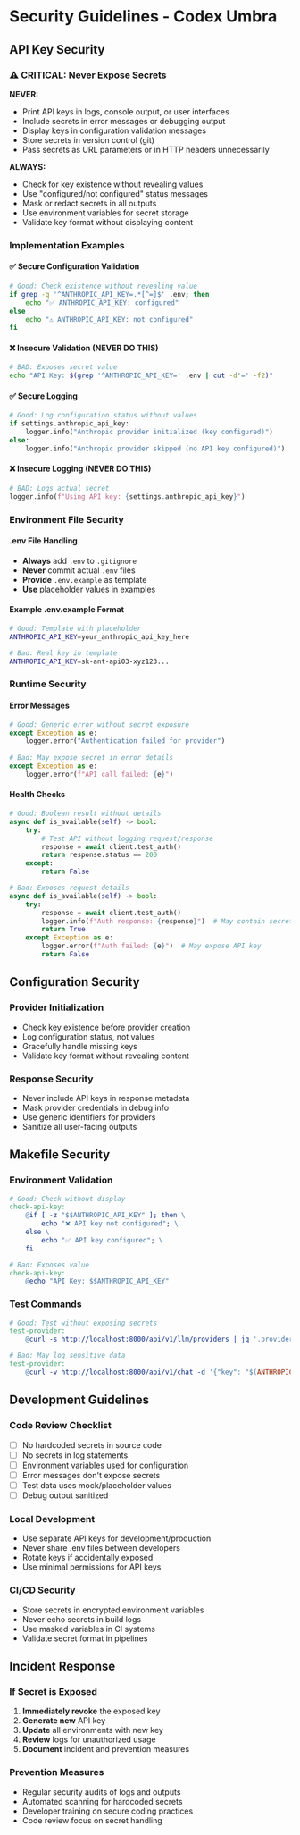 # Security Guidelines - Codex Umbra

## API Key Security

### ⚠️ CRITICAL: Never Expose Secrets

**NEVER:**
- Print API keys in logs, console output, or user interfaces
- Include secrets in error messages or debugging output
- Display keys in configuration validation messages
- Store secrets in version control (git)
- Pass secrets as URL parameters or in HTTP headers unnecessarily

**ALWAYS:**
- Check for key existence without revealing values
- Use "configured/not configured" status messages
- Mask or redact secrets in all outputs
- Use environment variables for secret storage
- Validate key format without displaying content

### Implementation Examples

#### ✅ Secure Configuration Validation
```bash
# Good: Check existence without revealing value
if grep -q '^ANTHROPIC_API_KEY=.*[^=]$' .env; then
    echo "✅ ANTHROPIC_API_KEY: configured"
else
    echo "⚠️ ANTHROPIC_API_KEY: not configured"
fi
```

#### ❌ Insecure Validation (NEVER DO THIS)
```bash
# BAD: Exposes secret value
echo "API Key: $(grep '^ANTHROPIC_API_KEY=' .env | cut -d'=' -f2)"
```

#### ✅ Secure Logging
```python
# Good: Log configuration status without values
if settings.anthropic_api_key:
    logger.info("Anthropic provider initialized (key configured)")
else:
    logger.info("Anthropic provider skipped (no API key configured)")
```

#### ❌ Insecure Logging (NEVER DO THIS)
```python
# BAD: Logs actual secret
logger.info(f"Using API key: {settings.anthropic_api_key}")
```

### Environment File Security

#### .env File Handling
- **Always** add `.env` to `.gitignore`
- **Never** commit actual `.env` files
- **Provide** `.env.example` as template
- **Use** placeholder values in examples

#### Example .env.example Format
```bash
# Good: Template with placeholder
ANTHROPIC_API_KEY=your_anthropic_api_key_here

# Bad: Real key in template
ANTHROPIC_API_KEY=sk-ant-api03-xyz123...
```

### Runtime Security

#### Error Messages
```python
# Good: Generic error without secret exposure
except Exception as e:
    logger.error("Authentication failed for provider")
    
# Bad: May expose secret in error details
except Exception as e:
    logger.error(f"API call failed: {e}")
```

#### Health Checks
```python
# Good: Boolean result without details
async def is_available(self) -> bool:
    try:
        # Test API without logging request/response
        response = await client.test_auth()
        return response.status == 200
    except:
        return False

# Bad: Exposes request details
async def is_available(self) -> bool:
    try:
        response = await client.test_auth()
        logger.info(f"Auth response: {response}")  # May contain secrets
        return True
    except Exception as e:
        logger.error(f"Auth failed: {e}")  # May expose API key
        return False
```

## Configuration Security

### Provider Initialization
- Check key existence before provider creation
- Log configuration status, not values
- Gracefully handle missing keys
- Validate key format without revealing content

### Response Security
- Never include API keys in response metadata
- Mask provider credentials in debug info
- Use generic identifiers for providers
- Sanitize all user-facing outputs

## Makefile Security

### Environment Validation
```makefile
# Good: Check without display
check-api-key:
	@if [ -z "$$ANTHROPIC_API_KEY" ]; then \
		echo "❌ API key not configured"; \
	else \
		echo "✅ API key configured"; \
	fi

# Bad: Exposes value
check-api-key:
	@echo "API Key: $$ANTHROPIC_API_KEY"
```

### Test Commands
```makefile
# Good: Test without exposing secrets
test-provider:
	@curl -s http://localhost:8000/api/v1/llm/providers | jq '.providers[].available'

# Bad: May log sensitive data
test-provider:
	@curl -v http://localhost:8000/api/v1/chat -d '{"key": "$(ANTHROPIC_API_KEY)"}'
```

## Development Guidelines

### Code Review Checklist
- [ ] No hardcoded secrets in source code
- [ ] No secrets in log statements
- [ ] Environment variables used for configuration
- [ ] Error messages don't expose secrets
- [ ] Test data uses mock/placeholder values
- [ ] Debug output sanitized

### Local Development
- Use separate API keys for development/production
- Never share .env files between developers
- Rotate keys if accidentally exposed
- Use minimal permissions for API keys

### CI/CD Security
- Store secrets in encrypted environment variables
- Never echo secrets in build logs
- Use masked variables in CI systems
- Validate secret format in pipelines

## Incident Response

### If Secret is Exposed
1. **Immediately revoke** the exposed key
2. **Generate new** API key
3. **Update** all environments with new key
4. **Review** logs for unauthorized usage
5. **Document** incident and prevention measures

### Prevention Measures
- Regular security audits of logs and outputs
- Automated scanning for hardcoded secrets
- Developer training on secure coding practices
- Code review focus on secret handling